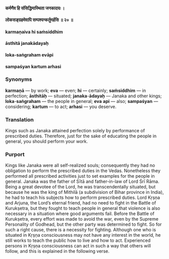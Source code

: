 #### कर्मणैव हि संसिद्धिमास्थिता जनकादयः ।
#### लोकसङ्ग्रहमेवापि सम्पश्यन्कर्तुमर्हसि ॥ २० ॥

#### karmaṇaiva hi saṁsiddhim
#### āsthitā janakādayaḥ
#### loka-saṅgraham evāpi
#### sampaśyan kartum arhasi

### Synonyms

**karmaṇā** — by work; **eva** — even; **hi** — certainly; **saṁsiddhim** — in perfection; **āsthitāḥ** — situated; **janaka**-**ādayaḥ** — Janaka and other kings; **loka**-**saṅgraham** — the people in general; **eva** **api** — also; **sampaśyan** — considering; **kartum** — to act; **arhasi** — you deserve.

### Translation

Kings such as Janaka attained perfection solely by performance of prescribed duties. Therefore, just for the sake of educating the people in general, you should perform your work.

### Purport

Kings like Janaka were all self-realized souls; consequently they had no obligation to perform the prescribed duties in the Vedas. Nonetheless they performed all prescribed activities just to set examples for the people in general. Janaka was the father of Sītā and father-in-law of Lord Śrī Rāma. Being a great devotee of the Lord, he was transcendentally situated, but because he was the king of Mithilā (a subdivision of Bihar province in India), he had to teach his subjects how to perform prescribed duties. Lord Kṛṣṇa and Arjuna, the Lord’s eternal friend, had no need to fight in the Battle of Kurukṣetra, but they fought to teach people in general that violence is also necessary in a situation where good arguments fail. Before the Battle of Kurukṣetra, every effort was made to avoid the war, even by the Supreme Personality of Godhead, but the other party was determined to fight. So for such a right cause, there is a necessity for fighting. Although one who is situated in Kṛṣṇa consciousness may not have any interest in the world, he still works to teach the public how to live and how to act. Experienced persons in Kṛṣṇa consciousness can act in such a way that others will follow, and this is explained in the following verse.